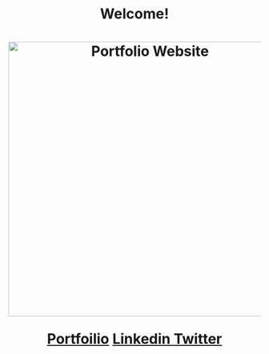 <h1 align="center"> Welcome! </h1>
<h1 align="center"><img src= "https://user-images.githubusercontent.com/34294040/200968607-f6903540-87af-4187-9cbd-274cfb84e748.JPG" width= "550" alt="Portfolio Website">
  <p> <a href = "https://kobeshelby.com/"> Portfoilio</a> <a href = "https://www.linkedin.com/in/kobe-shelby-032863128/"> Linkedin </a> <a href = "https://twitter.com/Kobe04Shelby"> Twitter </a> </p>
